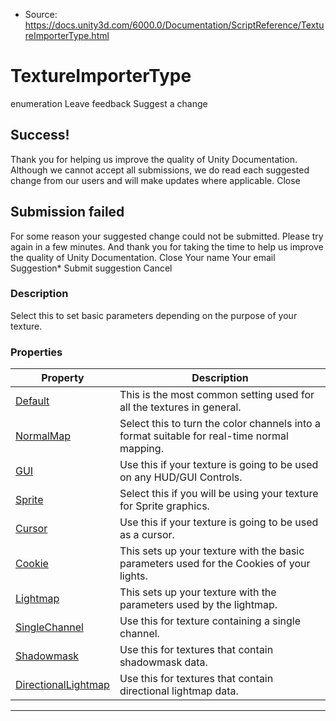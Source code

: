 * Source: https://docs.unity3d.com/6000.0/Documentation/ScriptReference/TextureImporterType.html

# TextureImporterType
enumeration
Leave feedback
Suggest a change
## Success!
Thank you for helping us improve the quality of Unity Documentation. Although we cannot accept all submissions, we do read each suggested change from our users and will make updates where applicable.
Close
## Submission failed
For some reason your suggested change could not be submitted. Please <a>try again</a> in a few minutes. And thank you for taking the time to help us improve the quality of Unity Documentation.
Close
Your name Your email Suggestion* Submit suggestion
Cancel
### Description
Select this to set basic parameters depending on the purpose of your texture.
### Properties
Property | Description  
---|---  
[Default](https://docs.unity3d.com/6000.0/Documentation/ScriptReference/TextureImporterType.Default.html) | This is the most common setting used for all the textures in general.  
[NormalMap](https://docs.unity3d.com/6000.0/Documentation/ScriptReference/TextureImporterType.NormalMap.html) | Select this to turn the color channels into a format suitable for real-time normal mapping.  
[GUI](https://docs.unity3d.com/6000.0/Documentation/ScriptReference/TextureImporterType.GUI.html) | Use this if your texture is going to be used on any HUD/GUI Controls.  
[Sprite](https://docs.unity3d.com/6000.0/Documentation/ScriptReference/TextureImporterType.Sprite.html) | Select this if you will be using your texture for Sprite graphics.  
[Cursor](https://docs.unity3d.com/6000.0/Documentation/ScriptReference/TextureImporterType.Cursor.html) | Use this if your texture is going to be used as a cursor.  
[Cookie](https://docs.unity3d.com/6000.0/Documentation/ScriptReference/TextureImporterType.Cookie.html) | This sets up your texture with the basic parameters used for the Cookies of your lights.  
[Lightmap](https://docs.unity3d.com/6000.0/Documentation/ScriptReference/TextureImporterType.Lightmap.html) | This sets up your texture with the parameters used by the lightmap.  
[SingleChannel](https://docs.unity3d.com/6000.0/Documentation/ScriptReference/TextureImporterType.SingleChannel.html) | Use this for texture containing a single channel.  
[Shadowmask](https://docs.unity3d.com/6000.0/Documentation/ScriptReference/TextureImporterType.Shadowmask.html) | Use this for textures that contain shadowmask data.  
[DirectionalLightmap](https://docs.unity3d.com/6000.0/Documentation/ScriptReference/TextureImporterType.DirectionalLightmap.html) | Use this for textures that contain directional lightmap data.  
* * *
